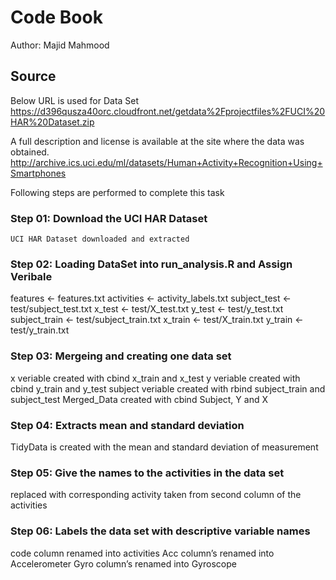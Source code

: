 # Code Book
Author: Majid Mahmood

## Source
Below URL is used for Data Set
https://d396qusza40orc.cloudfront.net/getdata%2Fprojectfiles%2FUCI%20HAR%20Dataset.zip

A full description and license is available at the site where the data was obtained.
http://archive.ics.uci.edu/ml/datasets/Human+Activity+Recognition+Using+Smartphones

Following steps are performed to complete this task

### Step 01: Download the UCI HAR Dataset
    UCI HAR Dataset downloaded and extracted

### Step 02: Loading DataSet into run_analysis.R and Assign Veribale
features <- features.txt
activities <- activity_labels.txt
subject_test <- test/subject_test.txt
x_test <- test/X_test.txt
y_test <- test/y_test.txt
subject_train <- test/subject_train.txt
x_train <- test/X_train.txt
y_train <- test/y_train.txt

### Step 03: Mergeing and creating one data set
x veriable created with cbind x_train and x_test
y veriable created with cbind y_train and y_test
subject veriable created with rbind subject_train and subject_test
Merged_Data created with cbind Subject, Y and X



### Step 04: Extracts mean and standard deviation 
TidyData is created with the mean and standard deviation of measurement

### Step 05: Give the names to the activities in the data set
replaced with corresponding activity taken from second column of the activities

### Step 06: Labels the data set with descriptive variable names
code column renamed into activities
Acc column’s renamed into Accelerometer
Gyro column’s renamed into Gyroscope

